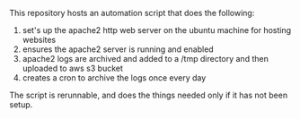 This repository hosts an automation script that does the following:

1) set's up the apache2 http web server on the ubuntu machine for hosting websites
2) ensures the apache2 server is running and enabled
3) apache2 logs are archived and added to a /tmp directory and then uploaded to aws s3 bucket
4) creates a cron to archive the logs once every day

The script is rerunnable, and does the things needed only if it has not been setup.
